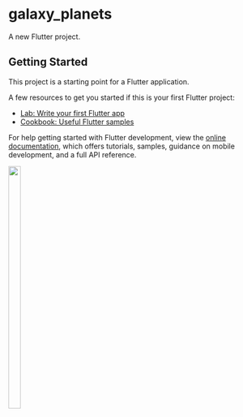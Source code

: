 # galaxy_planets

A new Flutter project.

## Getting Started

This project is a starting point for a Flutter application.

A few resources to get you started if this is your first Flutter project:

- [Lab: Write your first Flutter app](https://docs.flutter.dev/get-started/codelab)
- [Cookbook: Useful Flutter samples](https://docs.flutter.dev/cookbook)

For help getting started with Flutter development, view the
[online documentation](https://docs.flutter.dev/), which offers tutorials,
samples, guidance on mobile development, and a full API reference.


<p float="center">


<img src="https://user-images.githubusercontent.com/115551640/226611787-d3e1c723-cc31-4443-8141-d5f23a07c89e.mp4" width=22% height=35%>



</p>

